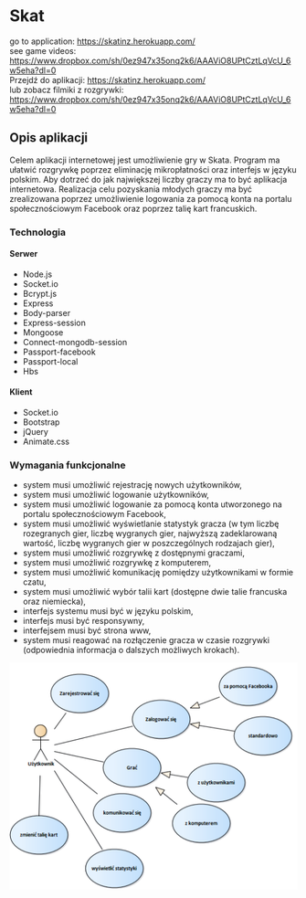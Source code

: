# Skat
go to application: https://skatinz.herokuapp.com/ <br>
see game videos:
https://www.dropbox.com/sh/0ez947x35onq2k6/AAAViO8UPtCztLqVcU_6w5eha?dl=0
<br>
Przejdź do aplikacji: https://skatinz.herokuapp.com/ <br>
lub zobacz filmiki z rozgrywki:
https://www.dropbox.com/sh/0ez947x35onq2k6/AAAViO8UPtCztLqVcU_6w5eha?dl=0

<h2>Opis aplikacji</h2>
Celem aplikacji internetowej jest umożliwienie gry w Skata. Program ma ułatwić rozgrywkę poprzez eliminację mikropłatności oraz interfejs w języku polskim. Aby dotrzeć do jak największej liczby graczy ma to być aplikacja internetowa. Realizacja celu pozyskania młodych graczy ma 
być zrealizowana poprzez umożliwienie logowania za pomocą konta na portalu społecznościowym Facebook oraz poprzez talię kart francuskich.

<h3>Technologia</h3>
<h4>Serwer</h4>
<ul>
  <li>Node.js</li>
  <li>Socket.io</li>
  <li>Bcrypt.js</li>
  <li>Express</li>
  <li>Body-parser</li>
  <li>Express-session</li>
  <li>Mongoose</li>
  <li>Connect-mongodb-session</li>
  <li>Passport-facebook</li>
  <li>Passport-local</li>
  <li>Hbs</li>
 </ul>
<h4>Klient</h4>
<ul>
  <li>Socket.io</li>
  <li>Bootstrap</li>
  <li>jQuery</li>
  <li>Animate.css</li>
</ul>

<h3>Wymagania funkcjonalne</h3>
<ul>
  <li>system musi umożliwić rejestrację nowych użytkowników,</li>
  <li>system musi umożliwić logowanie użytkowników,</li>
  <li>system musi umożliwić logowanie za pomocą konta utworzonego na portalu społecznościowym Facebook,</li>
  <li>system musi umożliwić wyświetlanie statystyk gracza (w tym liczbę rozegranych gier, liczbę wygranych gier, najwyższą zadeklarowaną wartość, liczbę wygranych gier w poszczególnych rodzajach gier),</li>
  <li>system musi umożliwić rozgrywkę z dostępnymi graczami,</li>
  <li>system musi umożliwić rozgrywkę z komputerem,</li>
  <li>system musi umożliwić komunikację pomiędzy użytkownikami w formie czatu,</li>
  <li>system musi umożliwić wybór talii kart (dostępne dwie talie francuska oraz niemiecka),</li>
  <li>interfejs systemu musi być w języku polskim,</li>
  <li>interfejs musi być responsywny,</li>
  <li>interfejsem musi być strona www,</li>
  <li>system musi reagować na rozłączenie gracza w czasie rozgrywki (odpowiednia informacja o dalszych możliwych krokach).</li>
</ul>

![Screenshot](dpu.png)
